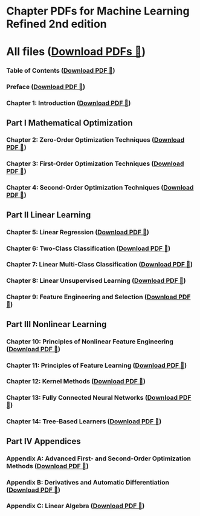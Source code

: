 # Chapter PDFs for Machine Learning Refined 2nd edition

# All files ([Download PDFs 📄](https://www.dropbox.com/scl/fo/troefyzi2ztt00vty3dys/AD58aErgFXX7q-wkMtL3xBc?rlkey=3rmc5u76uxka7f0h7navu7lgf&st=8kyfdc30&dl=0))

### Table of Contents ([Download PDF 📄](https://www.dropbox.com/scl/fi/bcubem3onzfosm2pxmhmp/0_TOC.pdf?rlkey=orzo9jsxebtdd76us4ohhrj8g&st=9j45pv9j&dl=0))

### Preface ([Download PDF 📄](https://www.dropbox.com/scl/fi/ww9csqm9luym160uerz0w/1_preface.pdf?rlkey=gu5j5ghii6txoijdfrexsvvti&st=4vfhw0cu&dl=0))

### Chapter 1: Introduction ([Download PDF 📄](https://www.dropbox.com/scl/fi/38yjpyxwezjic8ouxppp8/chapter_1.pdf?rlkey=2cmhkez6xqtjkrca3c6zd848v&st=p0w2488l&dl=0))

## Part I Mathematical Optimization

### Chapter 2: Zero-Order Optimization Techniques ([Download PDF 📄](https://www.dropbox.com/scl/fi/8y8qgxk1nz9x9di0xtaz9/chapter_2.pdf?rlkey=s6g6u168xa14xzt1b7la6xb6p&st=cz76pezz&dl=0))

### Chapter 3: First-Order Optimization Techniques ([Download PDF 📄](https://www.dropbox.com/scl/fi/8qg41w4cehr3i7ggj5agw/chapter_3.pdf?rlkey=15ndxxiba8xxq4v2ab6tg46kc&st=adr5lby1&dl=0))

### Chapter 4: Second-Order Optimization Techniques ([Download PDF 📄](https://www.dropbox.com/scl/fi/vlc6kkee1xtm5ksvy226l/chapter_4.pdf?rlkey=n1ii3amnbt9z8cd678m1ltgbg&st=z72xxmbq&dl=0))

## Part II Linear Learning

### Chapter 5: Linear Regression ([Download PDF 📄](https://www.dropbox.com/scl/fi/g2w41g4cg4rpi3dxr5gq1/chapter_5.pdf?rlkey=fqmi4ttvzgothvlqifka3dk82&st=gzn8dipq&dl=0))

### Chapter 6: Two-Class Classification ([Download PDF 📄](https://www.dropbox.com/scl/fi/yyhy41z562cdj4fx5ki06/chapter_6.pdf?rlkey=wvy5y6zv3lr75l913zpokj3ws&st=83mngoyc&dl=0))

### Chapter 7: Linear Multi-Class Classification ([Download PDF 📄](https://www.dropbox.com/scl/fi/vlc6kkee1xtm5ksvy226l/chapter_4.pdf?rlkey=n1ii3amnbt9z8cd678m1ltgbg&st=z72xxmbq&dl=0))

### Chapter 8: Linear Unsupervised Learning ([Download PDF 📄](https://www.dropbox.com/scl/fi/cd5vvt8986ckoqvr4r9f9/chapter_8.pdf?rlkey=m2am2nq3qthdc7c8jqwcb19ry&st=pkfghbq7&dl=0))

### Chapter 9: Feature Engineering and Selection ([Download PDF 📄](https://www.dropbox.com/scl/fi/gssvrmh1dtqlfkhlk4tjv/chapter_9.pdf?rlkey=r3cc74m163242i7r1shcs33z9&st=dhx9la60&dl=0))

## Part III Nonlinear Learning

### Chapter 10: Principles of Nonlinear Feature Engineering ([Download PDF 📄](https://www.dropbox.com/scl/fi/vpnopj2gfn02hka3yfllc/chapter_10.pdf?rlkey=bg618p1ycltsdj0k09uqt7j8u&st=zmdezp1i&dl=0))

### Chapter 11: Principles of Feature Learning ([Download PDF 📄](https://www.dropbox.com/scl/fi/97kge8l7l52x94jefln7l/chapter_11.pdf?rlkey=e0mzlcvhes7p0s9z58sl5zfrm&st=zsu3i8ux&dl=0))

### Chapter 12: Kernel Methods ([Download PDF 📄](https://www.dropbox.com/scl/fi/e00pqsjpd5h80f76e9x4p/chapter_12.pdf?rlkey=hac98otri8dxz8q3cg3ozcrsw&st=lk39irll&dl=0))

### Chapter 13: Fully Connected Neural Networks ([Download PDF 📄](https://www.dropbox.com/scl/fi/f9xmtqh9o51ozq89csz5o/chapter_13.pdf?rlkey=p7sq7ylifac0wex3bcyzon62k&st=isb5e07i&dl=0))

### Chapter 14: Tree-Based Learners ([Download PDF 📄](https://www.dropbox.com/scl/fi/6vk7edytbqbbs9omrrosn/chapter_14.pdf?rlkey=bmmvu5s1q80oniz372r64eja4&st=edpatbk5&dl=0))

## Part IV Appendices

### Appendix A: Advanced First- and Second-Order Optimization Methods ([Download PDF 📄](https://www.dropbox.com/scl/fi/cj5r2hsmansaz1b9z9iyg/o_appendix_A.pdf?rlkey=paod5v3l5zxm8vuq7ci26wz4m&st=qn3pzlzx&dl=0))

### Appendix B: Derivatives and Automatic Differentiation ([Download PDF 📄](https://www.dropbox.com/scl/fi/ktnbq0ok7darnqpjapq86/o_appendix_B.pdf?rlkey=739jkv9vzpvld9o1to6zq3j3t&st=i5ho2phs&dl=0))

### Appendix C: Linear Algebra ([Download PDF 📄](https://www.dropbox.com/scl/fi/rqoqtwds014egf33s4jqf/o_appendix_C.pdf?rlkey=xsb6265cvbrzv5y4itvmysbd3&st=ag1majbd&dl=0))
